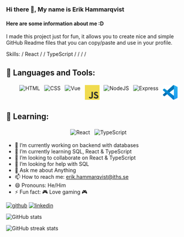 ### Hi there 👋, My name is Erik Hammarqvist
#### Here are some information about me :D
I made this project just for fun, it allows you to create nice and simple GitHub Readme files that you can copy/paste and use in your profile.

Skills: 
             / React /  / TypeScript /  /  /  / 

## 🧰 Languages and Tools:
<p align="center">

<img src="https://cdn.jsdelivr.net/gh/devicons/devicon/icons/html5/html5-original.svg" alt="HTML" height="40" style="vertical-align:top; margin:4px" />
<img src="https://cdn.jsdelivr.net/gh/devicons/devicon/icons/css3/css3-original.svg" alt="CSS" height="40" style="vertical-align:top; margin:4px" />
<img src="https://cdn.jsdelivr.net/gh/devicons/devicon/icons/vuejs/vuejs-plain-wordmark.svg" alt="Vue" height="40" style="vertical-align:top; margin:4px" />
<img src="https://raw.githubusercontent.com/github/explore/80688e429a7d4ef2fca1e82350fe8e3517d3494d/topics/javascript/javascript.png" alt="Javascript" height="40" style="vertical-align:top; margin:4px">
<img src="https://cdn.jsdelivr.net/gh/devicons/devicon/icons/nodejs/nodejs-original-wordmark.svg" alt="NodeJS" height="40" style="vertical-align:top; margin:4px" />
<img src="https://cdn.jsdelivr.net/gh/devicons/devicon/icons/express/express-original-wordmark.svg" alt="Express" height="40" style="vertical-align:top; margin:4px" />
<img src="https://raw.githubusercontent.com/github/explore/80688e429a7d4ef2fca1e82350fe8e3517d3494d/topics/visual-studio-code/visual-studio-code.png" alt="VS Code" height="40" style="vertical-align:top; margin:4px">

</p>

## 📖 Learning:
<p align="center">

  <img src="https://cdn.jsdelivr.net/gh/devicons/devicon/icons/react/react-original.svg" alt="React" height="40" style="vertical-align:top; margin:4px"/>
  <img src="https://cdn.jsdelivr.net/gh/devicons/devicon/icons/typescript/typescript-original.svg" alt="TypeScript" height="40" style="vertical-align:top; margin:4px" />
</p>

- 🔭 I’m currently working on backend with databases 
- 🌱 I’m currently learning SQL, React & TypeScript 
- 👯 I’m looking to collaborate on React & TypeScript 
- 🤔 I’m looking for help with SQL 
- 💬 Ask me about Anything 
- 📫 How to reach me: erik.hammarqvist@iths.se 
- 😄 Pronouns: He/Him 
- ⚡ Fun fact: 🎮 Love gaming 🎮 


[<img src='https://cdn.jsdelivr.net/npm/simple-icons@3.0.1/icons/github.svg' alt='github' height='40'>](https://github.com/Atcheee)  [<img src='https://cdn.jsdelivr.net/npm/simple-icons@3.0.1/icons/linkedin.svg' alt='linkedin' height='40'>](https://www.linkedin.com/in/erik-hammarqvist-610aa7231/)  

![GitHub stats](https://github-readme-stats.vercel.app/api?username=Atcheee&show_icons=true)  

![GitHub streak stats](https://github-readme-streak-stats.herokuapp.com/?user=Atcheee)  

